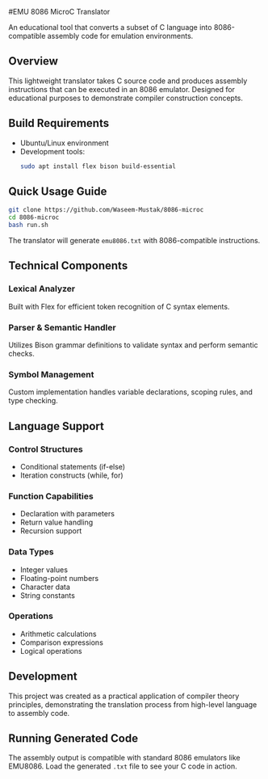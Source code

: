 #EMU 8086 MicroC Translator

An educational tool that converts a subset of C language into 8086-compatible assembly code for emulation environments.

## Overview

This lightweight translator takes C source code and produces assembly instructions that can be executed in an 8086 emulator. Designed for educational purposes to demonstrate compiler construction concepts.

## Build Requirements

- Ubuntu/Linux environment
- Development tools:
  ```bash
  sudo apt install flex bison build-essential
  ```

## Quick Usage Guide

```bash
git clone https://github.com/Waseem-Mustak/8086-microc
cd 8086-microc
bash run.sh
```

The translator will generate `emu8086.txt` with 8086-compatible instructions.

## Technical Components

### Lexical Analyzer
Built with Flex for efficient token recognition of C syntax elements.

### Parser & Semantic Handler
Utilizes Bison grammar definitions to validate syntax and perform semantic checks.

### Symbol Management
Custom implementation handles variable declarations, scoping rules, and type checking.


## Language Support

### Control Structures
- Conditional statements (if-else)
- Iteration constructs (while, for)

### Function Capabilities
- Declaration with parameters
- Return value handling
- Recursion support

### Data Types
- Integer values
- Floating-point numbers
- Character data
- String constants

### Operations
- Arithmetic calculations
- Comparison expressions
- Logical operations

## Development

This project was created as a practical application of compiler theory principles, demonstrating the translation process from high-level language to assembly code.

## Running Generated Code

The assembly output is compatible with standard 8086 emulators like EMU8086. Load the generated `.txt` file to see your C code in action.